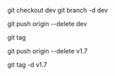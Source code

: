  git checkout dev
 git branch -d dev


git push origin --delete dev

 git tag 

 git push origin --delete v1.7

git tag -d v1.7

